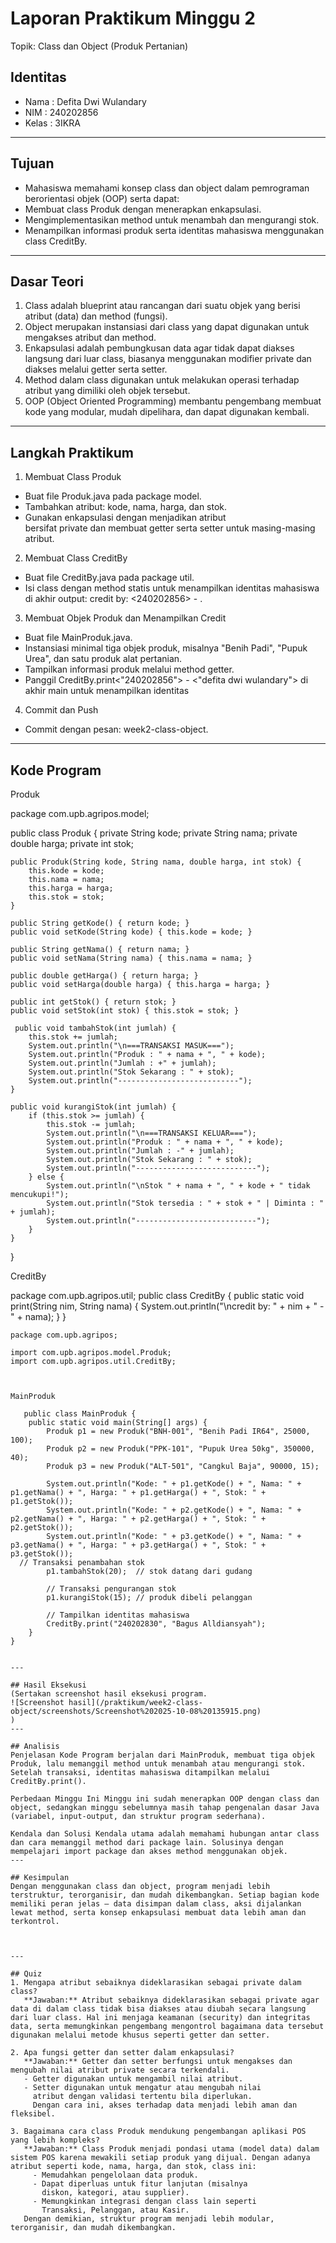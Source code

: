 # Laporan Praktikum Minggu 2
Topik: Class dan Object (Produk Pertanian)

## Identitas
- Nama  : Defita Dwi Wulandary
- NIM   : 240202856
- Kelas : 3IKRA

---

## Tujuan
- Mahasiswa memahami konsep class dan object dalam 
  pemrograman berorientasi objek (OOP) serta dapat:
- Membuat class Produk dengan menerapkan enkapsulasi.
- Mengimplementasikan method untuk menambah dan 
  mengurangi stok.
- Menampilkan informasi produk serta identitas mahasiswa 
  menggunakan class CreditBy.

---

## Dasar Teori
1. Class adalah blueprint atau rancangan dari suatu objek 
   yang berisi atribut (data) dan method (fungsi).
2. Object merupakan instansiasi dari class yang dapat 
   digunakan untuk mengakses atribut dan method. 
3. Enkapsulasi adalah pembungkusan data agar tidak dapat 
   diakses langsung dari luar class, biasanya menggunakan modifier private dan diakses melalui getter serta setter.
4. Method dalam class digunakan untuk melakukan operasi 
   terhadap atribut yang dimiliki oleh objek tersebut.
5. OOP (Object Oriented Programming) membantu pengembang 
   membuat kode yang modular, mudah dipelihara, dan dapat digunakan kembali.

---

## Langkah Praktikum
1. Membuat Class Produk
  - Buat file Produk.java pada package model.
  - Tambahkan atribut: kode, nama, harga, dan stok.
  - Gunakan enkapsulasi dengan menjadikan atribut   
    bersifat private dan membuat getter serta setter untuk masing-masing atribut.
2. Membuat Class CreditBy
  - Buat file CreditBy.java pada package util.
  - Isi class dengan method statis untuk menampilkan 
    identitas mahasiswa di akhir output: credit by: <240202856> - <defita dwi wulandary>.
3. Membuat Objek Produk dan Menampilkan Credit
  - Buat file MainProduk.java.
  - Instansiasi minimal tiga objek produk, misalnya 
    "Benih Padi", "Pupuk Urea", dan satu produk alat pertanian.
  - Tampilkan informasi produk melalui method getter.
  - Panggil CreditBy.print<"240202856"> - <"defita dwi 
    wulandary"> di akhir main untuk menampilkan identitas
4. Commit dan Push
  - Commit dengan pesan: week2-class-object.

---

## Kode Program


Produk


   package com.upb.agripos.model;

   public class Produk {
    private String kode;
    private String nama;
    private double harga;
    private int stok;

    public Produk(String kode, String nama, double harga, int stok) {
        this.kode = kode;
        this.nama = nama;
        this.harga = harga;
        this.stok = stok;
    }

    public String getKode() { return kode; }
    public void setKode(String kode) { this.kode = kode; }

    public String getNama() { return nama; }
    public void setNama(String nama) { this.nama = nama; }

    public double getHarga() { return harga; }
    public void setHarga(double harga) { this.harga = harga; }

    public int getStok() { return stok; }
    public void setStok(int stok) { this.stok = stok; }

     public void tambahStok(int jumlah) {
        this.stok += jumlah;
        System.out.println("\n===TRANSAKSI MASUK===");
        System.out.println("Produk : " + nama + ", " + kode);
        System.out.println("Jumlah : +" + jumlah);
        System.out.println("Stok Sekarang : " + stok);
        System.out.println("---------------------------");
    }

    public void kurangiStok(int jumlah) {
        if (this.stok >= jumlah) {
            this.stok -= jumlah;
            System.out.println("\n===TRANSAKSI KELUAR===");
            System.out.println("Produk : " + nama + ", " + kode);
            System.out.println("Jumlah : -" + jumlah);
            System.out.println("Stok Sekarang : " + stok);
            System.out.println("---------------------------");
        } else {
            System.out.println("\nStok " + nama + ", " + kode + " tidak mencukupi!");
            System.out.println("Stok tersedia : " + stok + " | Diminta : " + jumlah);
            System.out.println("---------------------------");
        }
    }
}


CreditBy


   package com.upb.agripos.util;
public class CreditBy {
    public static void print(String nim, String nama) {
        System.out.println("\ncredit by: " + nim + " - " + nama);
    }
}

```MainProduk
package com.upb.agripos;

import com.upb.agripos.model.Produk;
import com.upb.agripos.util.CreditBy;



MainProduk

   public class MainProduk {
    public static void main(String[] args) {
        Produk p1 = new Produk("BNH-001", "Benih Padi IR64", 25000, 100);
        Produk p2 = new Produk("PPK-101", "Pupuk Urea 50kg", 350000, 40);
        Produk p3 = new Produk("ALT-501", "Cangkul Baja", 90000, 15);

        System.out.println("Kode: " + p1.getKode() + ", Nama: " + p1.getNama() + ", Harga: " + p1.getHarga() + ", Stok: " + p1.getStok());
        System.out.println("Kode: " + p2.getKode() + ", Nama: " + p2.getNama() + ", Harga: " + p2.getHarga() + ", Stok: " + p2.getStok());
        System.out.println("Kode: " + p3.getKode() + ", Nama: " + p3.getNama() + ", Harga: " + p3.getHarga() + ", Stok: " + p3.getStok());
  // Transaksi penambahan stok
        p1.tambahStok(20);  // stok datang dari gudang

        // Transaksi pengurangan stok
        p1.kurangiStok(15); // produk dibeli pelanggan
      
        // Tampilkan identitas mahasiswa
        CreditBy.print("240202830", "Bagus Alldiansyah");
    }
}


---

## Hasil Eksekusi
(Sertakan screenshot hasil eksekusi program.  
![Screenshot hasil](/praktikum/week2-class-object/screenshots/Screenshot%202025-10-08%20135915.png)
)
---

## Analisis
Penjelasan Kode Program berjalan dari MainProduk, membuat tiga objek Produk, lalu memanggil method untuk menambah atau mengurangi stok. Setelah transaksi, identitas mahasiswa ditampilkan melalui CreditBy.print().

Perbedaan Minggu Ini Minggu ini sudah menerapkan OOP dengan class dan object, sedangkan minggu sebelumnya masih tahap pengenalan dasar Java (variabel, input-output, dan struktur program sederhana).

Kendala dan Solusi Kendala utama adalah memahami hubungan antar class dan cara memanggil method dari package lain. Solusinya dengan mempelajari import package dan akses method menggunakan objek.
---

## Kesimpulan
Dengan menggunakan class dan object, program menjadi lebih terstruktur, terorganisir, dan mudah dikembangkan. Setiap bagian kode memiliki peran jelas — data disimpan dalam class, aksi dijalankan lewat method, serta konsep enkapsulasi membuat data lebih aman dan terkontrol.



---

## Quiz
1. Mengapa atribut sebaiknya dideklarasikan sebagai private dalam class?
   **Jawaban:** Atribut sebaiknya dideklarasikan sebagai private agar data di dalam class tidak bisa diakses atau diubah secara langsung dari luar class. Hal ini menjaga keamanan (security) dan integritas data, serta memungkinkan pengembang mengontrol bagaimana data tersebut digunakan melalui metode khusus seperti getter dan setter.

2. Apa fungsi getter dan setter dalam enkapsulasi? 
   **Jawaban:** Getter dan setter berfungsi untuk mengakses dan mengubah nilai atribut private secara terkendali.
   - Getter digunakan untuk mengambil nilai atribut.
   - Setter digunakan untuk mengatur atau mengubah nilai 
     atribut dengan validasi tertentu bila diperlukan.
     Dengan cara ini, akses terhadap data menjadi lebih aman dan fleksibel.

3. Bagaimana cara class Produk mendukung pengembangan aplikasi POS yang lebih kompleks?
   **Jawaban:** Class Produk menjadi pondasi utama (model data) dalam sistem POS karena mewakili setiap produk yang dijual. Dengan adanya atribut seperti kode, nama, harga, dan stok, class ini:
     - Memudahkan pengelolaan data produk.
     - Dapat diperluas untuk fitur lanjutan (misalnya  
       diskon, kategori, atau supplier).
     - Memungkinkan integrasi dengan class lain seperti 
       Transaksi, Pelanggan, atau Kasir.
   Dengan demikian, struktur program menjadi lebih modular, terorganisir, dan mudah dikembangkan.
